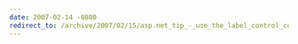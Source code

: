 ```yaml
---
date: 2007-02-14 -0800
redirect_to: /archive/2007/02/15/asp.net_tip_-_use_the_label_control_correctly.aspx/
---
```

